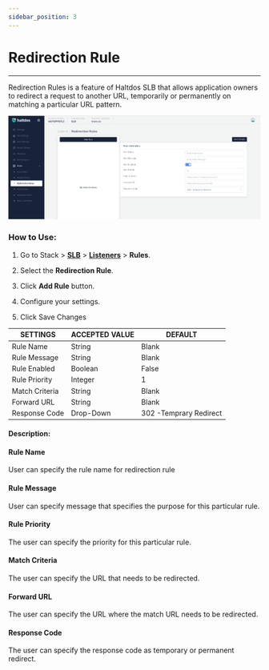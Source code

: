 ```yaml
---
sidebar_position: 3
---
```


# Redirection Rule

---

Redirection Rules is a feature of Haltdos SLB that allows application owners to redirect a request to another URL, temporarily or permanently on matching a particular URL pattern.

![Redirection rule](/img/adc/v2/redirectionrule.png)

### How to Use:

1. Go to Stack > [**SLB**](/adc/docs) > [**Listeners**](../../listeners/) > **Rules**.

2. Select the **Redirection Rule**.

3. Click **Add Rule** button.

4. Configure your settings. 

5. Click Save Changes

| SETTINGS       | ACCEPTED VALUE | DEFAULT                 |
|----------------|----------------|-------------------------|
| Rule Name      | String         | Blank                   |
| Rule Message   | String         | Blank                   |
| Rule Enabled   | Boolean        | False                   |
| Rule Priority  | Integer        | 1                       |
| Match Criteria | String         | Blank                   |
| Forward URL    | String         | Blank                   |
| Response Code  | Drop-Down      | 302 -Temprary Redirect  |

#### Description:

#### Rule Name

User can specify the rule name for redirection rule

#### Rule Message

User can specify message that specifies the purpose for this particular rule. 

#### Rule Priority

The user can specify the priority for this particular rule.

#### Match Criteria

The user can specify the URL that needs to be redirected.

#### Forward URL

The user can specify the URL where the match URL needs to be redirected.

#### Response Code

The user can specify the response code as temporary or permanent redirect.
